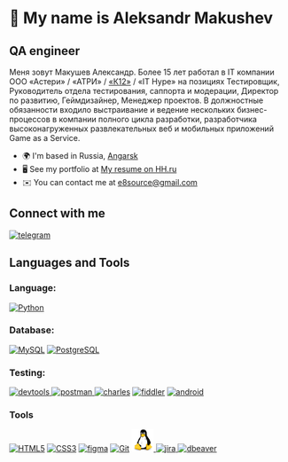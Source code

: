 # 👋 My name is Aleksandr Makushev

## QA engineer

Меня зовут Макушев Александр. Более 15 лет работал в IT компании ООО «Астери» / «АТРИ» / [«К12»](https://irkutsk.hh.ru/employer/798264 "Страница компании на HH.ru") / «IT Hype» на позициях Тестировщик, Руководитель отдела тестирования, саппорта и модерации, Директор по развитию, Геймдизайнер, Менеджер проектов. В должностные обязанности входило выстраивание и ведение нескольких бизнес-процессов в компании полного цикла разработки, разработчика высоконагруженных развлекательных веб и мобильных приложений Game as a Service.

* 🌍 I'm based in Russia, [Angarsk](https://yandex.ru/maps/geo/angarsk/53117952/?ll=104.821473%2C52.662901&z=7 "Ангарск на Яндекс карте")
* 🖥️ See my portfolio at [My resume on HH.ru](https://angarsk.hh.ru/resume/965726f9ff0b8c47b70039ed1f326e3964355a "Резюме на HH.ru")
* ✉️ You can contact me at e8source@gmail.com

## Connect with me

<a href="https://t.me/amakushev" rel="nofollow">
<img src="https://camo.githubusercontent.com/cf4ed981404024c1adfc79d5575c4edf1836c4fe36b24b03383ece888cef7e29/68747470733a2f2f696d672e736869656c64732e696f2f62616467652f54656c656772616d2d3243413545303f7374796c653d666f722d7468652d6261646765266c6f676f3d74656c656772616d266c6f676f436f6c6f723d7768697465" alt="telegram" data-canonical-src="https://img.shields.io/badge/Telegram-2CA5E0?style=for-the-badge&amp;logo=telegram&amp;logoColor=white" style="max-width: 100%;">
</a>

## Languages and Tools

### Language:

<a href="https://www.python.org/" rel="nofollow"><img src="https://camo.githubusercontent.com/d10e5aa8ba67f1eb109da4e98cd75adfa42df2e6019f8222cfa14c0088ac674d/68747470733a2f2f70726f66696c696e61746f722e7269736861762e6465762f736b696c6c732d6173736574732f707974686f6e2d6f726967696e616c2e737667" alt="Python" height="40" data-canonical-src="https://profilinator.rishav.dev/skills-assets/python-original.svg" style="max-width: 100%;"></a>

### Database:

<a href="https://www.mysql.com/" rel="nofollow"><img src="https://raw.githubusercontent.com/danielcranney/readme-generator/main/public/icons/skills/mysql-colored.svg" width="36" height="36" alt="MySQL" style="max-width: 100%;"></a>
<a href="https://www.postgresql.org/" rel="nofollow"><img src="https://raw.githubusercontent.com/danielcranney/readme-generator/main/public/icons/skills/postgresql-colored.svg" width="36" height="36" alt="PostgreSQL" style="max-width: 100%;"></a>

### Testing:

<a href="https://developer.chrome.com/docs/devtools/" rel="nofollow"> <img src="https://camo.githubusercontent.com/3fe03374c6119473ee9bc6d7eb61762fb2d518bc7603ce3e27cca1285e8319a9/68747470733a2f2f7374617469632d30302e69636f6e6475636b2e636f6d2f6173736574732e30302f6368726f6d652d646576746f6f6c732d69636f6e2d353132783531322d38696178647070782e706e67" alt="devtools" width="40" height="40" data-canonical-src="https://static-00.iconduck.com/assets.00/chrome-devtools-icon-512x512-8iaxdppx.png" style="max-width: 100%;"> </a>
<a href="https://postman.com" rel="nofollow"> <img src="https://camo.githubusercontent.com/93b32389bf746009ca2370de7fe06c3b5146f4c99d99df65994f9ced0ba41685/68747470733a2f2f7777772e766563746f726c6f676f2e7a6f6e652f6c6f676f732f676574706f73746d616e2f676574706f73746d616e2d69636f6e2e737667" alt="postman" width="40" height="40" data-canonical-src="https://www.vectorlogo.zone/logos/getpostman/getpostman-icon.svg" style="max-width: 100%;"> </a>
<a href="https://www.charlesproxy.com" rel="nofollow"> <img src="https://camo.githubusercontent.com/11f7356b66e114b2c3e0eadb30e1db6e6c6ecb86b71f13beac127adc0a284c61/68747470733a2f2f646176696477616c73682e6e616d652f64656d6f2f636861726c657370726f787969636f6e2e737667" alt="charles" width="40" height="40" data-canonical-src="https://davidwalsh.name/demo/charlesproxyicon.svg" style="max-width: 100%;"></a>
<a href="https://www.telerik.com/download/fiddler-everywhere" rel="nofollow"> <img src="https://camo.githubusercontent.com/ea0a91a68cfb263eea931f21827ebfc4958dd68facec8a67e00ca0ccf7117743/68747470733a2f2f7777772e66696c656561676c652e636f6d2f646174612f323032312f30362f466964646c65722d457665727977686572652e706e67" alt="fiddler" width="40" height="40" data-canonical-src="https://www.fileeagle.com/data/2021/06/Fiddler-Everywhere.png" style="max-width: 100%;"></a>
<a href="https://developer.android.com/studio" rel="nofollow"> <img src="https://camo.githubusercontent.com/dc881eb6eb2b89a634ed69dc9cc158ed6a864e664bc88d0a9b0459ce3169f548/68747470733a2f2f75706c6f61642e77696b696d656469612e6f72672f77696b6970656469612f636f6d6d6f6e732f7468756d622f392f39352f416e64726f69645f53747564696f5f49636f6e5f332e362e7376672f3139303070782d416e64726f69645f53747564696f5f49636f6e5f332e362e7376672e706e67" alt="android" width="40" height="40" data-canonical-src="https://upload.wikimedia.org/wikipedia/commons/thumb/9/95/Android_Studio_Icon_3.6.svg/1900px-Android_Studio_Icon_3.6.svg.png" style="max-width: 100%;"> </a>

### Tools

<a href="https://en.wikipedia.org/wiki/HTML5" rel="nofollow"><img src="https://camo.githubusercontent.com/bfa71fe5e1eb3ca57a7e4ef9c6b2ca21414c4fdab27ac6861e211e7cfe8f7d9f/68747470733a2f2f70726f66696c696e61746f722e7269736861762e6465762f736b696c6c732d6173736574732f68746d6c352d6f726967696e616c2d776f72646d61726b2e737667" alt="HTML5" height="50" data-canonical-src="https://profilinator.rishav.dev/skills-assets/html5-original-wordmark.svg" style="max-width: 100%;"></a>
<a href="https://en.wikipedia.org/wiki/CSS" rel="nofollow"><img src="https://camo.githubusercontent.com/1f14c9c472b21cf8790a4fb6914be3a3181e957ecc2b397775f06a989d20cb37/68747470733a2f2f70726f66696c696e61746f722e7269736861762e6465762f736b696c6c732d6173736574732f637373332d6f726967696e616c2d776f72646d61726b2e737667" alt="CSS3" height="50" data-canonical-src="https://profilinator.rishav.dev/skills-assets/css3-original-wordmark.svg" style="max-width: 100%;"></a>
<a href="https://www.figma.com/" rel="nofollow"> <img src="https://camo.githubusercontent.com/ed93c2b000a76ceaad1503e7eb9356591b885227e82a36a005b9d3498b303ba5/68747470733a2f2f7777772e766563746f726c6f676f2e7a6f6e652f6c6f676f732f6669676d612f6669676d612d69636f6e2e737667" alt="figma" width="40" height="40" data-canonical-src="https://www.vectorlogo.zone/logos/figma/figma-icon.svg" style="max-width: 100%;"></a>
<a href="https://github.com/"><img src="https://camo.githubusercontent.com/b7ea09b0c030ae14623cfc3a52ab3ee0d07e0259a1b230139e65ba00454327c9/68747470733a2f2f70726f66696c696e61746f722e7269736861762e6465762f736b696c6c732d6173736574732f6769742d73636d2d69636f6e2e737667" alt="Git" height="40" data-canonical-src="https://profilinator.rishav.dev/skills-assets/git-scm-icon.svg" style="max-width: 100%;"></a>
<a href="https://www.linux.org/" rel="nofollow"> <img src="https://raw.githubusercontent.com/devicons/devicon/master/icons/linux/linux-original.svg" alt="linux" width="40" height="40" style="max-width: 100%;"> </a>
<a href="https://www.atlassian.com/ru/software/jira" rel="nofollow"> <img src="https://camo.githubusercontent.com/4baec89686063dddfa5e142e81c171c6bca3d89efb9597dd6f6d04dff2fb6d01/68747470733a2f2f63646e2e776f726c64766563746f726c6f676f2e636f6d2f6c6f676f732f6a6972612d332e737667" alt="jira" width="40" height="40" data-canonical-src="https://cdn.worldvectorlogo.com/logos/jira-3.svg" style="max-width: 100%;"> </a>
<a href="https://dbeaver.io" rel="nofollow"> <img src="https://camo.githubusercontent.com/0092dcbb2d124bb28f9910fa5f9014831429b2ac73d36933afb7403eada4dd8d/68747470733a2f2f646265617665722e636f6d2f696d672f646265617665722d686561642e706e67" alt="dbeaver" width="40" height="40" data-canonical-src="https://dbeaver.com/img/dbeaver-head.png" style="max-width: 100%;"> </a>


